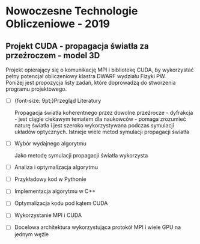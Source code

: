 # Nowoczesne Technologie Obliczeniowe - 2019
## Projekt CUDA - propagacja światła za przeźroczem - model 3D

Projekt opierający się o komunikację MPI i bibliotekę CUDA, by wykorzystać pełny potencjał obliczeniowy klastra DWARF wydziału Fizyki PW. <br />
Poniżej jest propozycja listy zadań, które doprowadzą do stworzenia programu projektowego.

* [ ] {font-size: 9pt;}Przegląd Literatury

    Propagacja światła koherentnego przez dowolne przeźrocze - dyfrakcja - jest ciągle ciekawym tematem dla naukowców - pomaga zrozumieć naturę światła i jest szeroko wykorzystywana podczas symulacji układów optycznych. 
    Istnieje wiele metod symulacji propagacji światła 

* [ ] Wybór wydajnego algorytmu

    Jako metodę symulacji propagacji światła wykorzysta

* [ ] Analiza i optymalizacja algorytmu
* [ ] Przykładowy kod w Pythonie
* [ ] Implementacja algorytmu w C++
* [ ] Optymalizacja kodu pod kątem CUDA
* [ ] Wykorzystanie MPI i CUDA
* [ ] Docelowa architektura wykorzystująca protokół MPI i wiele GPU na jednym węźle